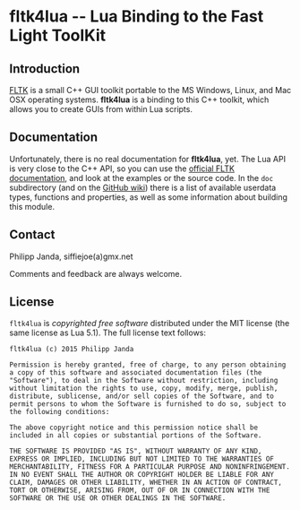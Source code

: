 #          fltk4lua -- Lua Binding to the Fast Light ToolKit         #

##                           Introduction                           ##

[FLTK][1] is a small C++ GUI toolkit portable to the MS Windows,
Linux, and Mac OSX operating systems. **fltk4lua** is a binding to
this C++ toolkit, which allows you to create GUIs from within Lua
scripts.

  [1]:  http://www.fltk.org/


##                           Documentation                          ##

Unfortunately, there is no real documentation for **fltk4lua**, yet.
The Lua API is very close to the C++ API, so you can use the [official
FLTK documentation][2], and look at the examples or the source code.
In the `doc` subdirectory (and on the [GitHub wiki][3]) there is a
list of available userdata types, functions and properties, as well as
some information about building this module.

  [2]:  http://www.fltk.org/doc-1.3/index.html
  [3]:  https://github.com/siffiejoe/lua-fltk4lua/wiki


##                              Contact                             ##

Philipp Janda, siffiejoe(a)gmx.net

Comments and feedback are always welcome.


##                              License                             ##

`fltk4lua` is *copyrighted free software* distributed under the MIT
license (the same license as Lua 5.1). The full license text follows:

    fltk4lua (c) 2015 Philipp Janda

    Permission is hereby granted, free of charge, to any person obtaining
    a copy of this software and associated documentation files (the
    "Software"), to deal in the Software without restriction, including
    without limitation the rights to use, copy, modify, merge, publish,
    distribute, sublicense, and/or sell copies of the Software, and to
    permit persons to whom the Software is furnished to do so, subject to
    the following conditions:

    The above copyright notice and this permission notice shall be
    included in all copies or substantial portions of the Software.

    THE SOFTWARE IS PROVIDED "AS IS", WITHOUT WARRANTY OF ANY KIND,
    EXPRESS OR IMPLIED, INCLUDING BUT NOT LIMITED TO THE WARRANTIES OF
    MERCHANTABILITY, FITNESS FOR A PARTICULAR PURPOSE AND NONINFRINGEMENT.
    IN NO EVENT SHALL THE AUTHOR OR COPYRIGHT HOLDER BE LIABLE FOR ANY
    CLAIM, DAMAGES OR OTHER LIABILITY, WHETHER IN AN ACTION OF CONTRACT,
    TORT OR OTHERWISE, ARISING FROM, OUT OF OR IN CONNECTION WITH THE
    SOFTWARE OR THE USE OR OTHER DEALINGS IN THE SOFTWARE.

